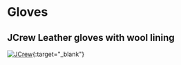 # Gloves

## JCrew Leather gloves with wool lining

[<img src="https://daniele-murgolo.github.io/christmas/assets/jcrew.png" alt="JCrew" class="logo-link">](https://www.jcrew.com/it/p/mens/categories/accessories/cold-weather-accessories/gloves/leather-gloves-with-wool-lining/BV021?display=standard&fit=Classic&color_name=medium-brown-goatskin&colorProductCode=BV021){:target="_blank"}